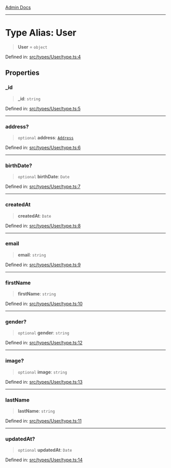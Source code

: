 [Admin Docs](/)

---

# Type Alias: User

> **User** = `object`

Defined in: [src/types/User/type.ts:4](https://github.com/PalisadoesFoundation/talawa-admin/blob/main/src/types/User/type.ts#L4)

## Properties

### \_id

> **\_id**: `string`

Defined in: [src/types/User/type.ts:5](https://github.com/PalisadoesFoundation/talawa-admin/blob/main/src/types/User/type.ts#L5)

---

### address?

> `optional` **address**: [`Address`](Address.md)

Defined in: [src/types/User/type.ts:6](https://github.com/PalisadoesFoundation/talawa-admin/blob/main/src/types/User/type.ts#L6)

---

### birthDate?

> `optional` **birthDate**: `Date`

Defined in: [src/types/User/type.ts:7](https://github.com/PalisadoesFoundation/talawa-admin/blob/main/src/types/User/type.ts#L7)

---

### createdAt

> **createdAt**: `Date`

Defined in: [src/types/User/type.ts:8](https://github.com/PalisadoesFoundation/talawa-admin/blob/main/src/types/User/type.ts#L8)

---

### email

> **email**: `string`

Defined in: [src/types/User/type.ts:9](https://github.com/PalisadoesFoundation/talawa-admin/blob/main/src/types/User/type.ts#L9)

---

### firstName

> **firstName**: `string`

Defined in: [src/types/User/type.ts:10](https://github.com/PalisadoesFoundation/talawa-admin/blob/main/src/types/User/type.ts#L10)

---

### gender?

> `optional` **gender**: `string`

Defined in: [src/types/User/type.ts:12](https://github.com/PalisadoesFoundation/talawa-admin/blob/main/src/types/User/type.ts#L12)

---

### image?

> `optional` **image**: `string`

Defined in: [src/types/User/type.ts:13](https://github.com/PalisadoesFoundation/talawa-admin/blob/main/src/types/User/type.ts#L13)

---

### lastName

> **lastName**: `string`

Defined in: [src/types/User/type.ts:11](https://github.com/PalisadoesFoundation/talawa-admin/blob/main/src/types/User/type.ts#L11)

---

### updatedAt?

> `optional` **updatedAt**: `Date`

Defined in: [src/types/User/type.ts:14](https://github.com/PalisadoesFoundation/talawa-admin/blob/main/src/types/User/type.ts#L14)
